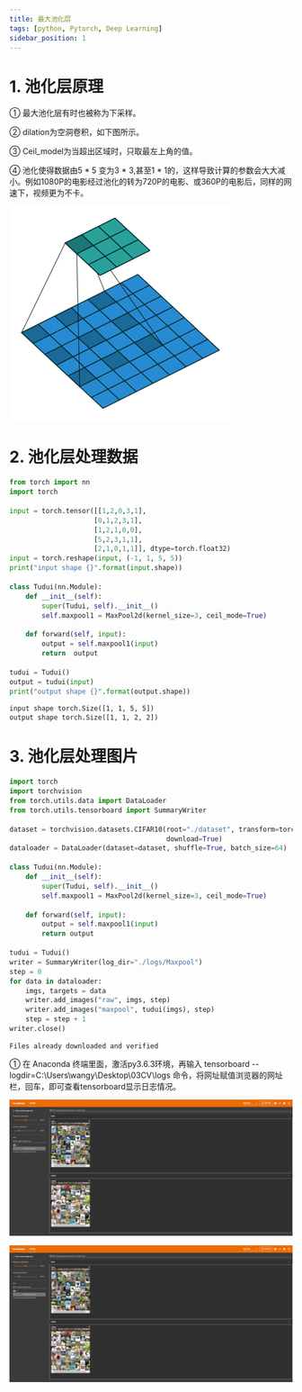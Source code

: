 ```yaml
---
title: 最大池化层
tags: [python, Pytorch, Deep Learning]
sidebar_position: 1
---
```

# 1. 池化层原理

① 最大池化层有时也被称为下采样。

② dilation为空洞卷积，如下图所示。

③ Ceil_model为当超出区域时，只取最左上角的值。

④ 池化使得数据由5 * 5 变为3 * 3,甚至1 * 1的，这样导致计算的参数会大大减小。例如1080P的电影经过池化的转为720P的电影、或360P的电影后，同样的网速下，视频更为不卡。

![v2-4959201e816888c6648f2e78cccfd253_720w.gif](111_最大池化层_files/v2-4959201e816888c6648f2e78cccfd253_720w.gif)

# 2. 池化层处理数据


```python
from torch import nn
import torch

input = torch.tensor([[1,2,0,3,1],
                     [0,1,2,3,1],
                     [1,2,1,0,0],
                     [5,2,3,1,1],
                     [2,1,0,1,1]], dtype=torch.float32)
input = torch.reshape(input, (-1, 1, 5, 5))
print("input shape {}".format(input.shape))

class Tudui(nn.Module):
    def __init__(self):
        super(Tudui, self).__init__()
        self.maxpool1 = MaxPool2d(kernel_size=3, ceil_mode=True)

    def forward(self, input):
        output = self.maxpool1(input)
        return  output

tudui = Tudui()
output = tudui(input)
print("output shape {}".format(output.shape))

```

    input shape torch.Size([1, 1, 5, 5])
    output shape torch.Size([1, 1, 2, 2])
    

# 3. 池化层处理图片


```python
import torch
import torchvision
from torch.utils.data import DataLoader
from torch.utils.tensorboard import SummaryWriter

dataset = torchvision.datasets.CIFAR10(root="./dataset", transform=torchvision.transforms.ToTensor(), train=False,
                                       download=True)
dataloader = DataLoader(dataset=dataset, shuffle=True, batch_size=64)

class Tudui(nn.Module):
    def __init__(self):
        super(Tudui, self).__init__()
        self.maxpool1 = MaxPool2d(kernel_size=3, ceil_mode=True)

    def forward(self, input):
        output = self.maxpool1(input)
        return output

tudui = Tudui()
writer = SummaryWriter(log_dir="./logs/Maxpool")
step = 0
for data in dataloader:
    imgs, targets = data
    writer.add_images("raw", imgs, step)
    writer.add_images("maxpool", tudui(imgs), step)
    step = step + 1
writer.close()
```

    Files already downloaded and verified
    

① 在 Anaconda 终端里面，激活py3.6.3环境，再输入 tensorboard --logdir=C:\Users\wangy\Desktop\03CV\logs 命令，将网址赋值浏览器的网址栏，回车，即可查看tensorboard显示日志情况。

![image.png](111_最大池化层_files/image.png)

![image.png](111_最大池化层_files/image.png)
